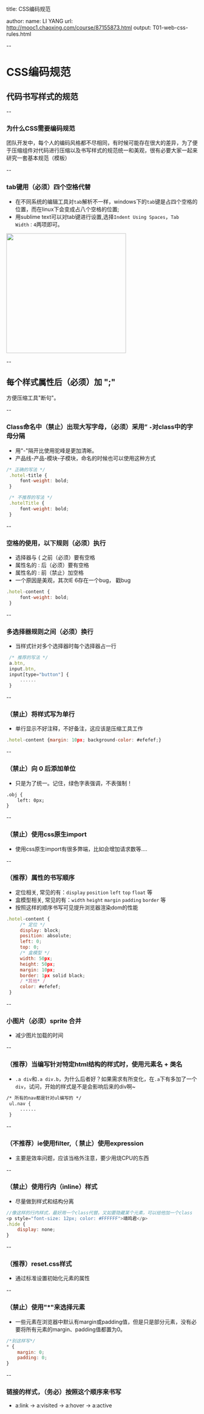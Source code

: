 title: CSS编码规范

author:
  name: LI YANG
  url: http://mooc1.chaoxing.com/course/87155873.html
output: T01-web-css-rules.html

--
# CSS编码规范
## 代码书写样式的规范

--
### 为什么CSS需要编码规范
团队开发中，每个人的编码风格都不尽相同，有时候可能存在很大的差异，为了便于压缩组件对代码进行压缩以及书写样式的规范统一和美观，很有必要大家一起来研究一套基本规范（模板）

--
### tab键用（必须）四个空格代替
- 在不同系统的编辑工具对`tab`解析不一样，windows下的`tab`键是占四个空格的位置，而在linux下会变成占八个空格的位置;
- 用sublime text可以对tab键进行设置,选择`Indent Using Spaces`，`Tab Width：4`两项即可。 
<p><img src="img/web/t01-1.png" width="315" ></p>
   

--
## 每个样式属性后（必须）加 ";"
方便压缩工具"断句"。

--
### Class命名中（禁止）出现大写字母，（必须）采用” `-`对class中的字母分隔

* 用"-"隔开比使用驼峰是更加清晰。  
* 产品线-产品-模块-子模块，命名的时候也可以使用这种方式  
```js
/* 正确的写法 */
 .hotel-title {
     font-weight: bold;
 }

 /* 不推荐的写法 */
 .hotelTitle {
     font-weight: bold;
 }
```

--
### 空格的使用，以下规则（必须）执行
* 选择器与 { 之前（必须）要有空格
* 属性名的 : 后（必须）要有空格
* 属性名的 : 前（禁止）加空格
* 一个原因是美观，其次IE 6存在一个bug， 戳bug
```js
.hotel-content {
     font-weight: bold;
 }
```

--
### 多选择器规则之间（必须）换行
* 当样式针对多个选择器时每个选择器占一行
```js
 /* 推荐的写法 */
 a.btn,
 input.btn,
 input[type="button"] {
     ......
 }
```

--
### （禁止）将样式写为单行
* 单行显示不好注释，不好备注，这应该是压缩工具工作
```js
.hotel-content {margin: 10px; background-color: #efefef;}
```

--
### （禁止）向 0 后添加单位
* 只是为了统一。记住，绿色字表强调，不表强制！
```HTML
.obj {
    left: 0px;
}
```

--
### （禁止）使用css原生import
* 使用css原生import有很多弊端，比如会增加请求数等....

--
### （推荐）属性的书写顺序
* 定位相关, 常见的有：`display` `position` `left` `top` `float` 等
* 盒模型相关, 常见的有：`width` `height` `margin` `padding` `border` 等
* 按照这样的顺序书写可见提升浏览器渲染dom的性能
```js
.hotel-content {
     /* 定位 */
     display: block;
     position: absolute;
     left: 0;
     top: 0;
     /* 盒模型 */
     width: 50px;
     height: 50px;
     margin: 10px;
     border: 1px solid black;
     / *其他* /
     color: #efefef;
 }
```

--
### 小图片（必须）sprite 合并
* 减少图片加载的时间

--
### （推荐）当编写针对特定html结构的样式时，使用元素名 + 类名
*  `.a div`和`.a div.b`，为什么后者好？如果需求有所变化，在`.a`下有多加了一个`div`，试问，开始的样式是不是会影响后来的div啊~
```HTML
/* 所有的nav都是针对ul编写的 */
 ul.nav {
     ......
 }
```

--
### （不推荐）ie使用filter,（ 禁止）使用expression
* 主要是效率问题，应该当格外注意，要少用烧CPU的东西

--
### （禁止）使用行内（inline）样式
* 尽量做到样式和结构分离
```js
//像这样的行内样式，最好用一个class代替。又如要隐藏某个元素，可以给他加一个class
<p style="font-size: 12px; color: #FFFFFF">靖鸣君</p>
.hide {
    display: none;
}
```

--
### （推荐）reset.css样式
* 通过标准设置初始化元素的属性

--
### （禁止）使用"*"来选择元素
* 一些元素在浏览器中默认有margin或padding值，但是只是部分元素，没有必要将所有元素的margin、padding值都置为0。
```js
/*别这样写*/
* {
    margin: 0;
    padding: 0;
}
```
--
### 链接的样式，（务必）按照这个顺序来书写
* a:link -> a:visited -> a:hover -> a:active

